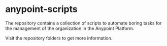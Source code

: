 # anypoint-scripts

The repository contains a collection of scripts to automate boring tasks for the management of the organization in the Anypoint Platform.

Visit the repository folders to get more information.
